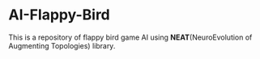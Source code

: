 # AI-Flappy-Bird

This is a repository of flappy bird game AI using **NEAT**(NeuroEvolution of Augmenting Topologies) library.
